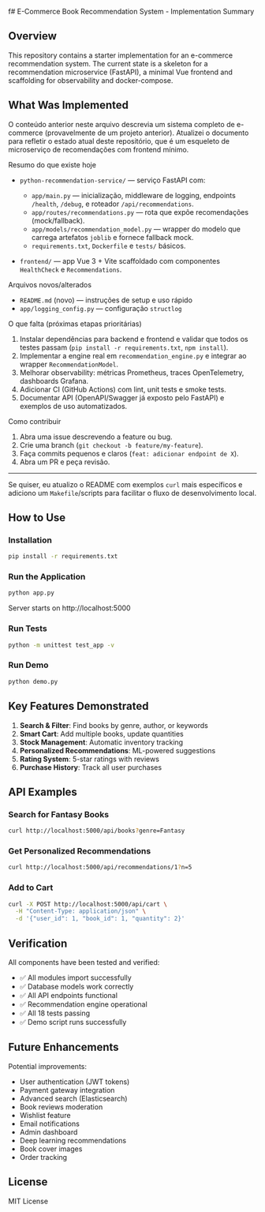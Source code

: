 f# E-Commerce Book Recommendation System - Implementation Summary

## Overview
This repository contains a starter implementation for an e-commerce recommendation system.
The current state is a skeleton for a recommendation microservice (FastAPI), a minimal Vue frontend and scaffolding for observability and docker-compose.

## What Was Implemented

O conteúdo anterior neste arquivo descrevia um sistema completo de e-commerce (provavelmente de um projeto anterior). Atualizei o documento para refletir o estado atual deste repositório, que é um esqueleto de microserviço de recomendações com frontend mínimo.

Resumo do que existe hoje

- `python-recommendation-service/` — serviço FastAPI com:
  - `app/main.py` — inicialização, middleware de logging, endpoints `/health`, `/debug`, e roteador `/api/recommendations`.
  - `app/routes/recommendations.py` — rota que expõe recomendações (mock/fallback).
  - `app/models/recommendation_model.py` — wrapper do modelo que carrega artefatos `joblib` e fornece fallback mock.
  - `requirements.txt`, `Dockerfile` e `tests/` básicos.

- `frontend/` — app Vue 3 + Vite scaffoldado com componentes `HealthCheck` e `Recommendations`.

Arquivos novos/alterados

- `README.md` (novo) — instruções de setup e uso rápido
- `app/logging_config.py` — configuração `structlog`

O que falta (próximas etapas prioritárias)

1. Instalar dependências para backend e frontend e validar que todos os testes passam (`pip install -r requirements.txt`, `npm install`).
2. Implementar a engine real em `recommendation_engine.py` e integrar ao wrapper `RecommendationModel`.
3. Melhorar observability: métricas Prometheus, traces OpenTelemetry, dashboards Grafana.
4. Adicionar CI (GitHub Actions) com lint, unit tests e smoke tests.
5. Documentar API (OpenAPI/Swagger já exposto pelo FastAPI) e exemplos de uso automatizados.

Como contribuir

1. Abra uma issue descrevendo a feature ou bug.
2. Crie uma branch (`git checkout -b feature/my-feature`).
3. Faça commits pequenos e claros (`feat: adicionar endpoint de X`).
4. Abra um PR e peça revisão.

---

Se quiser, eu atualizo o README com exemplos `curl` mais específicos e adiciono um `Makefile`/scripts para facilitar o fluxo de desenvolvimento local.

## How to Use

### Installation
```bash
pip install -r requirements.txt
```

### Run the Application
```bash
python app.py
```
Server starts on http://localhost:5000

### Run Tests
```bash
python -m unittest test_app -v
```

### Run Demo
```bash
python demo.py
```

## Key Features Demonstrated

1. **Search & Filter**: Find books by genre, author, or keywords
2. **Smart Cart**: Add multiple books, update quantities
3. **Stock Management**: Automatic inventory tracking
4. **Personalized Recommendations**: ML-powered suggestions
5. **Rating System**: 5-star ratings with reviews
6. **Purchase History**: Track all user purchases

## API Examples

### Search for Fantasy Books
```bash
curl http://localhost:5000/api/books?genre=Fantasy
```

### Get Personalized Recommendations
```bash
curl http://localhost:5000/api/recommendations/1?n=5
```

### Add to Cart
```bash
curl -X POST http://localhost:5000/api/cart \
  -H "Content-Type: application/json" \
  -d '{"user_id": 1, "book_id": 1, "quantity": 2}'
```

## Verification

All components have been tested and verified:
- ✅ All modules import successfully
- ✅ Database models work correctly
- ✅ All API endpoints functional
- ✅ Recommendation engine operational
- ✅ All 18 tests passing
- ✅ Demo script runs successfully

## Future Enhancements

Potential improvements:
- User authentication (JWT tokens)
- Payment gateway integration
- Advanced search (Elasticsearch)
- Book reviews moderation
- Wishlist feature
- Email notifications
- Admin dashboard
- Deep learning recommendations
- Book cover images
- Order tracking

## License
MIT License
